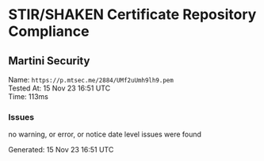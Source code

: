 # STIR/SHAKEN Certificate Repository Compliance

## Martini Security

Name: `https://p.mtsec.me/2884/UMf2uUmh9lh9.pem`\
Tested At: 15 Nov 23 16:51 UTC\
Time: 113ms

### Issues

no warning, or error, or notice date level issues were found

Generated: 15 Nov 23 16:51 UTC